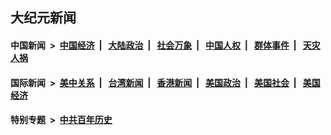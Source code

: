 ## 大纪元新闻

#### 中国新闻 &nbsp;>&nbsp; [中国经济](indexes/ncid283/README.md?06201645) &nbsp;| &nbsp; [大陆政治](indexes/ncid277/README.md?06201645) &nbsp;| &nbsp; [社会万象](indexes/ncid282/README.md?06201645) &nbsp;| &nbsp; [中国人权](indexes/ncid278/README.md?06201645) &nbsp;| &nbsp; [群体事件](indexes/ncid279/README.md?06201645) &nbsp;| &nbsp; [天灾人祸](indexes/ncid280/README.md?06201645)

#### 国际新闻 &nbsp;>&nbsp; [美中关系](indexes/nf1412576/README.md?06201645) &nbsp;| &nbsp; [台湾新闻](indexes/ncid1349361/README.md?06201645) &nbsp;| &nbsp; [香港新闻](indexes/ncid1349362/README.md?06201645) &nbsp;| &nbsp; [美国政治](indexes/ncid1078159/README.md?06201645) &nbsp;| &nbsp; [美国社会](indexes/ncid1078160/README.md?06201645) &nbsp;| &nbsp; [美国经济](indexes/ncid1078158/README.md?06201645)

#### 特别专题 &nbsp;>&nbsp; [中共百年历史](https://github.com/epoch-news/epoch-special/blob/master/README.md?06201645)  
